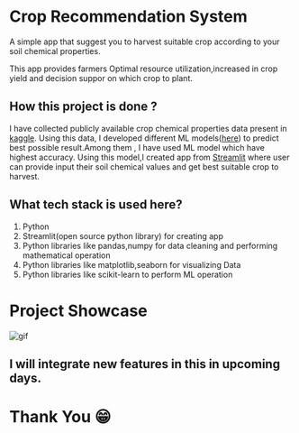
# Crop Recommendation System

A simple app that suggest you to harvest suitable crop according to your soil chemical properties.

This app provides farmers Optimal resource utilization,increased in crop yield and decision suppor on which crop to plant. 

## How this project is done ?
I have collected publicly available crop chemical properties data present in [kaggle](https://www.kaggle.com/datasets/atharvaingle/crop-recommendation-dataset). Using this data, I developed different ML models([here](https://github.com/BibekRai44/Harvest-Nepal/blob/main/Project/crop%20recomendation.ipynb)) to predict best possible result.Among them , I have used ML model which have highest accuracy.
Using this model,I created app from [Streamlit](https://streamlit.io) where user can provide input their soil chemical values and get best suitable crop to harvest.

## What tech stack is used here?
 1) Python 
 2) Streamlit(open source python library) for creating app
 2) Python libraries like pandas,numpy for data cleaning and performing mathematical operation
 3) Python libraries like matplotlib,seaborn for visualizing Data
 4) Python libraries like scikit-learn to perform ML operation

# Project Showcase

![gif](/Users/bibekrai/Downloads/crop_AdobeExpress.gif)

## I will integrate new features in this in upcoming days.

# Thank You 😁
